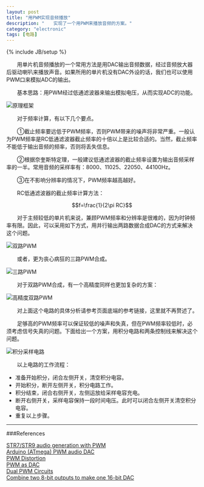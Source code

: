```yaml
---
layout: post
title: "用PWM实现音频播放"
description: "　　实现了一个用PWM来播放音频的方案。"
category: "electronic"
tags: [电路]
---
```

{% include JB/setup %}

<script src="js/processing.js"></script>
<script type="text/processing" data-processing-target="mycanvas">
void setup(){
  size(600,300);
  noFill();
  smooth();
  strokeWeight(6);
  stroke(255);
  frameRate(33);//帧率，一帧0.33秒
}
void draw(){
  background(#836aff);
  translate(width/2, height/2);//平移画布到中间
  rotate(PI/10*frameCount);//每帧旋转角度
  println(frameCount);//输出当前帧；
  //绘制两条曲线
  if((frameCount>=0)&&(frameCount<6)){  
    arc(0,0,70,70,-PI/6,PI/6*(-1+5));
    arc(0,0,70,70,PI/6*5,PI/6*(5+5));
  }
  //改变终点让曲线变大变小
  if((frameCount>=6)&&(frameCount<26)){
    arc(0,0,70,70,-PI/6,PI/6*(-1+5-5/20*(frameCount-6)));
    arc(0,0,70,70,PI/6*5,PI/6*(5+5-5/20*(frameCount-6)));
  }
  if((frameCount>=26)&&(frameCount<46)){
    arc(0,0,70,70,-PI/6,PI/6*(-1+5/20*(frameCount-26)));
    arc(0,0,70,70,PI/6*5,PI/6*(5+5/20*(frameCount-26)));
  }
  if((frameCount>=46)&&(frameCount<69)){
    arc(0,0,70,70,-PI/6,PI/6*(-1+5-5/23*(frameCount-46)));
    arc(0,0,70,70,PI/6*5,PI/6*(5+5-5/23*(frameCount-46)));
  }
  if((frameCount>=69)&&(frameCount<89)){
    arc(0,0,70,70,-PI/6,PI/6*(-1+5/20*(frameCount-69)));
    arc(0,0,70,70,PI/6*5,PI/6*(5+5/20*(frameCount-69)));
  }
  //曲线缩放
  if((frameCount>=89)&&(frameCount<109)){
    scale(1-1/20*(frameCount-89));
    arc(0,0,70,70,-PI/6,PI/6*(-1+5-5/20*(frameCount-89)));
    arc(0,0,70,70,PI/6*5,PI/6*(5+5-5/20*(frameCount-89)));
  }
  if((frameCount>=113)&&(frameCount<130)){   
    scale(1/20*(frameCount-89)-1);
    arc(0,0,70,70,-PI/6,PI/6*(-1+5/17*(frameCount-113)));
    arc(0,0,70,70,PI/6*5,PI/6*(5+5/17*(frameCount-113)));
  }
  //循环动画
  if(frameCount==130){
    frameCount=0;
  }
}
</script>
<canvas id="mycanvas"></canvas>

　　用单片机音频播放的一个常用方法是用DAC输出音频数据，经过音频放大器后驱动喇叭来播放声音。如果所用的单片机没有DAC外设的话，我们也可以使用PWM口来模拟ADC的输出。

　　基本思路：用PWM经过低通滤波器来输出模拟电压，从而实现ADC的功能。

![原理框架]({{site.img_path}}/PWM_as_DAC_1.png)

　　对于频率计算，有以下几个要点。

　　①截止频率要远低于PWM频率，否则PWM带来的噪声将非常严重。一般认为PWM频率是RC低通滤波器截止频率的十倍以上是比较合适的。当然，截止频率不能低于输出音频的频率，否则将丢失信息。

　　②根据奈奎斯特定理，一般建议低通滤波器的截止频率设置为输出音频采样率的一半。常用音频的采样率有：8000、11025、22050、44100Hz。

　　③在不影响分辨率的情况下，PWM频率越高越好。

　　RC低通滤波器的截止频率计算方法：

$$f=\frac{1}{2\pi RC}$$

　　对于主频较低的单片机来说，兼顾PWM频率和分辨率是很难的，因为时钟频率有限。因此，可以采用如下方式，用并行输出两路数据合成DAC的方式来解决这个问题。

![双路PWM]({{site.img_path}}/PWM_as_DAC_2.png)

　　或者，更为丧心病狂的三路PWM合成。

![三路PWM]({{site.img_path}}/PWM_as_DAC_3.png)

　　对于双路PWM合成，有一个高精度同样也更加复杂的方案：

![高精度双路PWM]({{site.img_path}}/PWM_as_DAC_4.png)

　　对上面这个电路的具体分析请参考页面底端的参考链接，这里就不再赘述了。

　　足够高的PWM频率可以保证较低的噪声和失真，但在PWM频率较低时，必须考虑信号失真的问题。下面给出一个方案，用积分电路和两条控制线来解决这个问题。

![积分采样电路]({{site.img_path}}/PWM_as_DAC_5.png)

　　以上电路的工作流程：

* 准备开始积分，闭合左侧开关，清空积分电容。
* 开始积分，断开左侧开关，积分电路工作。
* 积分结束，闭合右侧开关，左侧运放给采样电容充电。
* 断开右侧开关，采样电容保持一段时间电压。此时可以闭合左侧开关清空积分电容。
* 重复以上步骤。

-------------------------------------------

###References

[STR7/STR9 audio generation with PWM](http://www.st.com/st-web-ui/static/active/cn/resource/technical/document/application_note/CD00119860.pdf)  
[Arduino (ATmega) PWM audio DAC](http://wiki.openmusiclabs.com/wiki/PWMDAC)  
[PWM Distortion](http://www.openmusiclabs.com/learning/digital/pwm-dac/pwm-distortion-analysis/)  
[PWM as DAC](http://www.openmusiclabs.com/learning/digital/pwm-dac/)  
[Dual PWM Circuits](http://www.openmusiclabs.com/learning/digital/pwm-dac/dual-pwm-circuits/)  
[Combine two 8-bit outputs to make one 16-bit DAC](http://m.eet.com/media/1134628/15421-93004di.pdf)  
